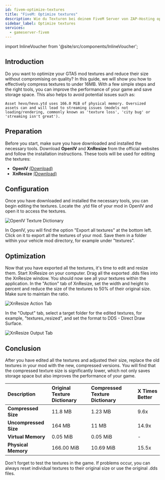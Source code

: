```yaml
---
id: fivem-optimize-textures
title: "FiveM: Optimize textures"
description: Wie du Texturen bei deinem FiveM Server von ZAP-Hosting optimieren kannst - ZAP-Hosting.com - Documentation
sidebar_label: Optimize textures
services:
  - gameserver-fivem
---
```


import InlineVoucher from '@site/src/components/InlineVoucher';

## Introduction
Do you want to optimize your GTA5 mod textures and reduce their size without compromising on quality? In this guide, we will show you how to effectively compress textures to under 16MB. With a few simple steps and the right tools, you can improve the performance of your game and save storage space. This also helps to avoid potential issues such as:

```
Asset hevo/hevo.ytd uses 166.0 MiB of physical memory. Oversized assets can and will lead to streaming issues (models not loading/rendering, commonly known as 'texture loss', 'city bug' or 'streaming isn't great').
```

<InlineVoucher />


## Preparation

Before you start, make sure you have downloaded and installed the necessary tools. Download **OpenIV** and **XnResize** from the official websites and follow the installation instructions. These tools will be used for editing the textures:

- **OpenIV**  [(Download)](https://openiv.com/)
- **XnResize** [(Download)](https://www.xnview.com/en/xnresize/#downloads)



## Configuration
Once you have downloaded and installed the necessary tools, you can begin editing the textures. Locate the .ytd file of your mod in OpenIV and open it to access the textures. 

![OpenIV Texture Dictionary](https://screensaver01.zap-hosting.com/index.php/s/K879XfYoR4sqN6d/preview) 

In OpenIV, you will find the option "Export all textures" at the bottom left. Click on it to export all the textures of your mod. Save them in a folder within your vehicle mod directory, for example under "textures". 



## Optimization

Now that you have exported all the textures, it's time to edit and resize them. Start XnResize on your computer. Drag all the exported .dds files into the XnResize window. You should now see all your textures within the application. In the "Action" tab of XnResize, set the width and height to percent and reduce the size of the textures to 50% of their original size. Make sure to maintain the ratio.

![XnResize Action Tab](https://screensaver01.zap-hosting.com/index.php/s/sQMq7goPYDb89cM/preview)



In the "Output" tab, select a target folder for the edited textures, for example, "textures_resized", and set the format to DDS - Direct Draw Surface.

![XnResize Output Tab](https://screensaver01.zap-hosting.com/index.php/s/Do927b2WQsYTszN/preview)



## Conclusion
After you have edited all the textures and adjusted their size, replace the old textures in your mod with the new, compressed versions. You will find that the compressed texture size is significantly lower, which not only saves storage space but also improves the performance of your game. 

| **Description**            | **Original Texture Dictionary** | Compressed Texture Dictionary | X Times Better     |
| :-------------------------- | :------------------------------ | :---------------------------- | :----------------- |
| **Compressed Size**         | 11.8 MB                         | 1.23 MB                        | 9.6x               |
| **Uncompressed Size**       | 164 MB                          | 11 MB                          | 14.9x              |
| **Virtual Memory**          | 0.05 MiB                        | 0.05 MiB                       | -                  |
| **Physical Memory**         | 166.00 MiB                      | 10.69 MiB                      | 15.5x              |

Don't forget to test the textures in the game. If problems occur, you can always reset individual textures to their original size or use the original .dds files.

<InlineVoucher />
